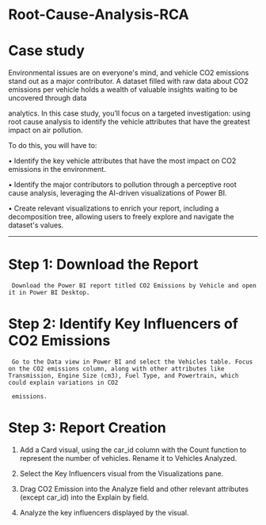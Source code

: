 # Root-Cause-Analysis-RCA

# Case study

Environmental issues are on everyone's mind, and vehicle CO2 emissions stand out as a major contributor. A dataset filled with raw data about CO2 emissions per vehicle holds a wealth of valuable insights waiting to be uncovered through data 

analytics. In this case study, you’ll focus on a targeted investigation: using root cause analysis to identify the vehicle attributes that have the greatest impact on air pollution. 

To do this, you will have to:

   • Identify the key vehicle attributes that have the most impact on CO2 emissions in the environment.

   • Identify the major contributors to pollution through a perceptive root cause analysis, leveraging the AI-driven visualizations of Power BI. 

   • Create relevant visualizations to enrich your report, including a decomposition tree, allowing users to freely explore and navigate the dataset's values.

-------------------------------------------------------------------------------------------------------------------------------------------------------------------------------

# Step 1: Download the Report

     Download the Power BI report titled CO2 Emissions by Vehicle and open it in Power BI Desktop.

# Step 2: Identify Key Influencers of CO2 Emissions

     Go to the Data view in Power BI and select the Vehicles table. Focus on the CO2 emissions column, along with other attributes like Transmission, Engine Size (cm3), Fuel Type, and Powertrain, which could explain variations in CO2 
     
     emissions.

# Step 3: Report Creation

  1. Add a Card visual, using the car_id column with the Count function to represent the number of vehicles. Rename it to Vehicles Analyzed.

  2. Select the Key Influencers visual from the Visualizations pane.

  3. Drag CO2 Emission into the Analyze field and other relevant attributes (except car_id) into the Explain by field.

  4. Analyze the key influencers displayed by the visual.

